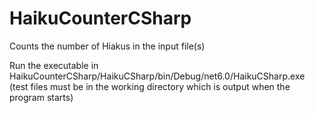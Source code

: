# HaikuCounterCSharp
Counts the number of Hiakus in the input file(s)

Run the executable in HaikuCounterCSharp/HaikuCSharp/bin/Debug/net6.0/HaikuCSharp.exe
(test files must be in the working directory which is output when the program starts)
